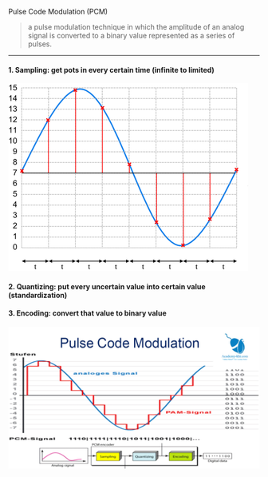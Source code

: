 Pulse Code Modulation (PCM)
> a pulse modulation technique in which the amplitude of an analog signal is converted to a binary value represented as a series of pulses.

___

#### 1. Sampling: get pots in every certain time (infinite to limited)

![](/assets/PCM0.png)

#### 2. Quantizing: put every uncertain value into certain value (standardization)

#### 3. Encoding: convert that value to binary value

![](/assets/PCM1.png)